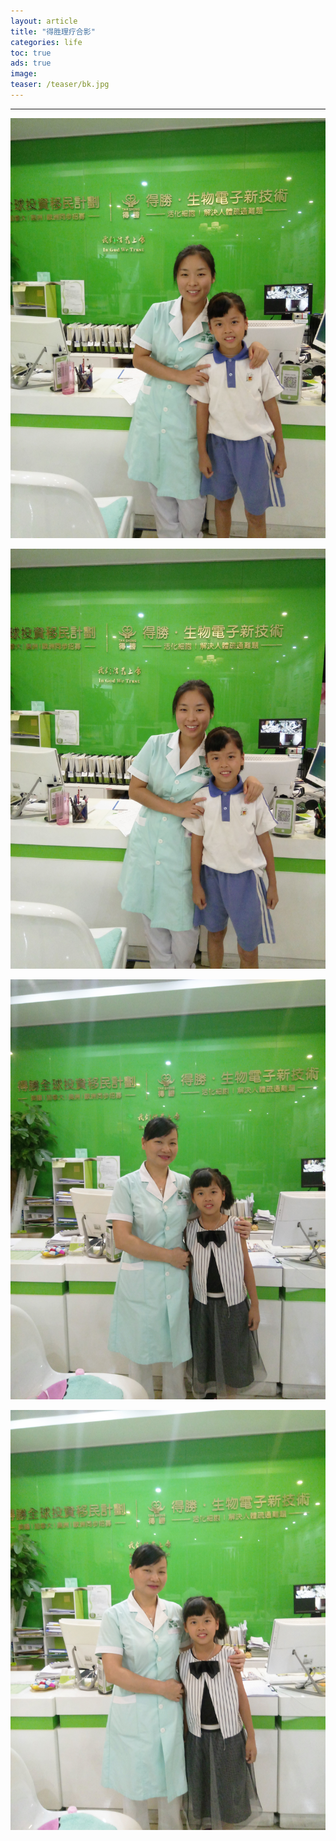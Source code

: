 ```yaml
---
layout: article
title: "得胜理疗合影"
categories: life
toc: true
ads: true
image:
teaser: /teaser/bk.jpg
---
```


---



![df](https://github.com/storage201608/storage/blob/master/chenyifan2016/_posts/life/2016-09-14-20160914214749life.md/IMG_20160913_133331.jpg?raw=true)

![df](https://github.com/storage201608/storage/blob/master/chenyifan2016/_posts/life/2016-09-14-20160914214749life.md/IMG_20160913_133326.jpg?raw=true)

![df](https://github.com/storage201608/storage/blob/master/chenyifan2016/_posts/life/2016-09-14-20160914214749life.md/IMG_20160910_185025.jpg?raw=true)

![df](https://github.com/storage201608/storage/blob/master/chenyifan2016/_posts/life/2016-09-14-20160914214749life.md/IMG_20160910_185021.jpg?raw=true)

